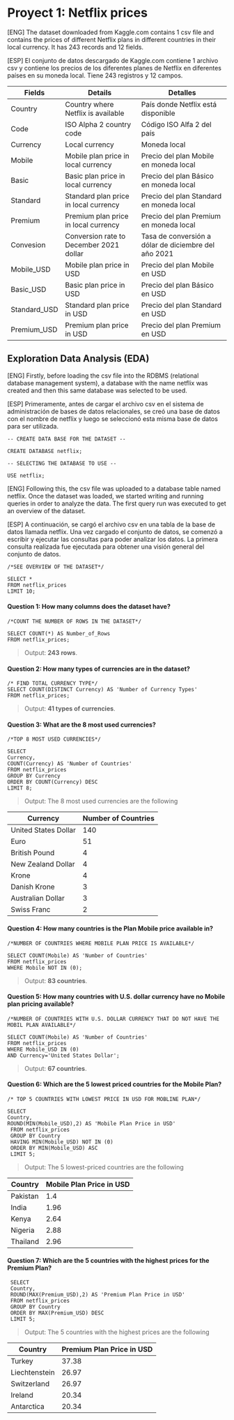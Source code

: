 # Proyect 1: Netflix prices

<p> [ENG] The dataset downloaded from Kaggle.com contains 1 csv file and contains the prices of different Netflix plans in different countries in their local currency. It has 243 records and 12 fields. </p>

<p> [ESP] El conjunto de datos descargado de Kaggle.com contiene 1 archivo csv y contiene los precios de los diferentes planes de Netflix en diferentes países en su moneda local. Tiene 243 registros y 12 campos. </p>

|  Fields | Details  | Detalles  | 
| ---- | ---- | ---- | 
| Country | Country where Netflix is available | País donde Netflix está disponible |
| Code | ISO Alpha 2 country code | Código ISO Alfa 2 del país |
| Currency | Local currency  | Moneda local |
| Mobile | Mobile plan price in local currency  | Precio del plan Mobile en moneda local |
| Basic | Basic plan price in local currency  | Precio del plan Básico en moneda local |
| Standard | Standard plan price in local currency  | Precio del plan Standard en moneda local |
| Premium | Premium plan price in local currency  | Precio del plan Premium en moneda local |
| Convesion | Conversion rate to December 2021 dollar  | Tasa de conversión a dólar de diciembre del año 2021 |
| Mobile_USD | Mobile plan price in USD | Precio del plan Mobile en USD |
| Basic_USD | Basic plan price in USD  | Precio del plan Básico en USD |
| Standard_USD | Standard plan price in USD  | Precio del plan Standard en USD |
| Premium_USD | Premium plan price in USD  | Precio del plan Premium en USD |

## Exploration Data Analysis (EDA)

[ENG] Firstly, before loading the csv file into the RDBMS (relational database management system), a database with the name netflix was created and then this same database was selected to be used.

[ESP] Primeramente, antes de cargar el archivo csv en el sistema de administración de bases de datos relacionales, se creó una base de datos con el nombre de netflix y luego se seleccionó esta misma base de datos para ser utilizada.

```
-- CREATE DATA BASE FOR THE DATASET --

CREATE DATABASE netflix;

-- SELECTING THE DATABASE TO USE --

USE netflix;
```

[ENG] Following this, the csv file was uploaded to a database table named netflix. Once the dataset was loaded, we started writing and running queries in order to analyze the data. The first query run was executed to get an overview of the dataset.

[ESP] A continuación, se cargó el archivo csv en una tabla de la base de datos llamada netflix. Una vez cargado el conjunto de datos, se comenzó a escribir y ejecutar las consultas para poder analizar los datos. La primera consulta realizada fue ejecutada para obtener una visión general del conjunto de datos.

```
/*SEE OVERVIEW OF THE DATASET*/

SELECT *
FROM netflix_prices
LIMIT 10;
```
#### Question 1: How many columns does the dataset have?
```
/*COUNT THE NUMBER OF ROWS IN THE DATASET*/

SELECT COUNT(*) AS Number_of_Rows
FROM netflix_prices;
```
> Output: **243 rows**.

#### Question 2: How many types of currencies are in the dataset?
```
/* FIND TOTAL CURRENCY TYPE*/
SELECT COUNT(DISTINCT Currency) AS 'Number of Currency Types'
FROM netflix_prices;
```
> Output: **41 types of currencies**.

#### Question 3: What are the 8 most used currencies?
```
/*TOP 8 MOST USED CURRENCIES*/

SELECT 
Currency, 
COUNT(Currency) AS 'Number of Countries'
FROM netflix_prices
GROUP BY Currency
ORDER BY COUNT(Currency) DESC
LIMIT 8;
```
> Output: The 8 most used currencies are the following

|  Currency | Number of Countries  |
| ---- | ---- |
| United States Dollar | 140 |
| Euro | 51 |
| British Pound | 4 |
| New Zealand Dollar | 4 |
| Krone | 4 |
| Danish Krone | 3 |
| Australian Dollar | 3 |
| Swiss Franc | 2 |

#### Question 4: How many countries is the Plan Mobile price available in?
```
/*NUMBER OF COUNTRIES WHERE MOBILE PLAN PRICE IS AVAILABLE*/

SELECT COUNT(Mobile) AS 'Number of Countries'
FROM netflix_prices
WHERE Mobile NOT IN (0);
```
> Output: **83 countries**.

#### Question 5: How many countries with U.S. dollar currency have no Mobile plan pricing available?
```
/*NUMBER OF COUNTRIES WITH U.S. DOLLAR CURRENCY THAT DO NOT HAVE THE MOBIL PLAN AVAILABLE*/

SELECT COUNT(Mobile) AS 'Number of Countries'
FROM netflix_prices
WHERE Mobile_USD IN (0)
AND Currency='United States Dollar';
```
> Output: **67 countries**.

#### Question 6: Which are the 5 lowest priced countries for the Mobile Plan?
```
/* TOP 5 COUNTRIES WITH LOWEST PRICE IN USD FOR MOBLINE PLAN*/

SELECT 
Country, 
ROUND(MIN(Mobile_USD),2) AS 'Mobile Plan Price in USD'
 FROM netflix_prices 
 GROUP BY Country
 HAVING MIN(Mobile_USD) NOT IN (0)
 ORDER BY MIN(Mobile_USD) ASC
 LIMIT 5;
```
> Output: The 5 lowest-priced countries are the following

|  Country | Mobile Plan Price in USD  |
| ---- | ---- |
| Pakistan | 1.4 |
| India | 1.96 |
| Kenya | 2.64 |
| Nigeria | 2.88 |
| Thailand | 2.96 |

#### Question 7: Which are the 5 countries with the highest prices for the Premium Plan?
```
 SELECT 
 Country, 
 ROUND(MAX(Premium_USD),2) AS 'Premium Plan Price in USD'
 FROM netflix_prices
 GROUP BY Country
 ORDER BY MAX(Premium_USD) DESC
 LIMIT 5;
```
> Output: The 5 countries with the highest prices are the following

|  Country | Premium Plan Price in USD  |
| ---- | ---- |
| Turkey | 37.38 |
| Liechtenstein | 26.97 |
| Switzerland | 26.97 |
| Ireland | 20.34 |
| Antarctica | 20.34 |
